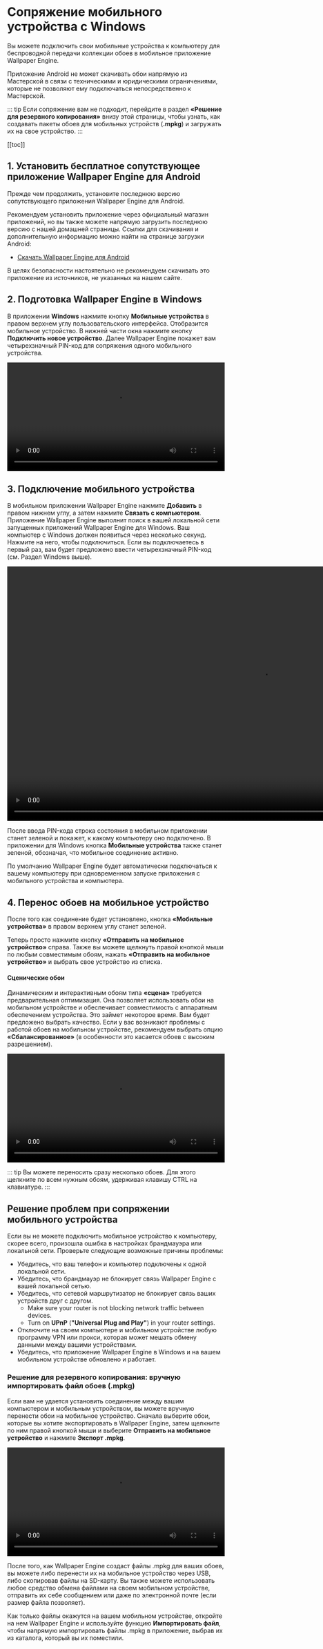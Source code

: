 # Сопряжение мобильного устройства с Windows

Вы можете подключить свои мобильные устройства к компьютеру для беспроводной передачи коллекции обоев в мобильное приложение Wallpaper Engine.

Приложение Android не может скачивать обои напрямую из Мастерской в связи с техническими и юридическими ограничениями, которые не позволяют ему подключаться непосредственно к Мастерской.

::: tip
Если сопряжение вам не подходит, перейдите в раздел **«Решение для резервного копирования»** внизу этой страницы, чтобы узнать, как создавать пакеты обоев для мобильных устройств (**.mpkg**) и загружать их на свое устройство.
:::

[[toc]]

## 1. Установить бесплатное сопутствующее приложение Wallpaper Engine для Android

Прежде чем продолжить, установите последнюю версию сопутствующего приложения Wallpaper Engine для Android.

Рекомендуем установить приложение через официальный магазин приложений, но вы также можете напрямую загрузить последнюю версию с нашей домашней страницы. Ссылки для скачивания и дополнительную информацию можно найти на странице загрузки Android:

* [Скачать Wallpaper Engine для Android](https://www.wallpaperengine.io/android/)

В целях безопасности настоятельно не рекомендуем скачивать это приложение из источников, не указанных на нашем сайте.

## 2. Подготовка Wallpaper Engine в Windows

В приложении **Windows** нажмите кнопку **Мобильные устройства** в правом верхнем углу пользовательского интерфейса. Отобразится мобильное устройство. В нижней части окна нажмите кнопку **Подключить новое устройство**. Далее Wallpaper Engine покажет вам четырехзначный PIN-код для сопряжения одного мобильного устройства.

<video width="100%" controls autoplay loop>
  <source src="/videos/mobile_pin.mp4" type="video/mp4">
  Ваш браузер не поддерживает воспроизведение видео.
</video>

## 3. Подключение мобильного устройства

В мобильном приложении Wallpaper Engine нажмите **Добавить** в правом нижнем углу, а затем нажмите **Связать с компьютером**. Приложение Wallpaper Engine выполнит поиск в вашей локальной сети запущенных приложений Wallpaper Engine для Windows. Ваш компьютер с Windows должен появиться через несколько секунд. Нажмите на него, чтобы подключиться. Если вы подключаетесь в первый раз, вам будет предложено ввести четырехзначный PIN-код (см. Раздел Windows выше).

<video height="590px" style="display:block;margin:0 auto;" controls autoplay loop>
  <source src="/videos/mobile_connect.mp4" type="video/mp4">
  Ваш браузер не поддерживает воспроизведение видео.
</video>

После ввода PIN-кода строка состояния в мобильном приложении станет зеленой и покажет, к какому компьютеру оно подключено. В приложении для Windows кнопка **Мобильные устройства** также станет зеленой, обозначая, что мобильное соединение активно.

По умолчанию Wallpaper Engine будет автоматически подключаться к вашему компьютеру при одновременном запуске приложения с мобильного устройства и компьютера.

## 4. Перенос обоев на мобильное устройство

После того как соединение будет установлено, кнопка **«Мобильные устройства»** в правом верхнем углу станет зеленой.

Теперь просто нажмите кнопку **«Отправить на мобильное устройство»** справа. Также вы можете щелкнуть правой кнопкой мыши по любым совместимым обоям, нажать **«Отправить на мобильное устройство»** и выбрать свое устройство из списка.

#### Сценические обои

Динамическим и интерактивным обоям типа **«сцена»** требуется предварительная оптимизация. Она позволяет использовать обои на мобильном устройстве и обеспечивает совместимость с аппаратным обеспечением устройства. Это займет некоторое время. Вам будет предложено выбрать качество. Если у вас возникают проблемы с работой обоев на мобильном устройстве, рекомендуем выбрать опцию **«Сбалансированное»** (в особенности это касается обоев с высоким разрешением).

<video width="100%" controls autoplay loop>
  <source src="/videos/mobile_transfer.mp4" type="video/mp4">
  Ваш браузер не поддерживает воспроизведение видео.
</video>

::: tip
Вы можете переносить сразу несколько обоев. Для этого щелкните по всем нужным обоям, удерживая клавишу CTRL на клавиатуре.
:::

## Решение проблем при сопряжении мобильного устройства

Если вы не можете подключить мобильное устройство к компьютеру, скорее всего, произошла ошибка в настройках брандмауэра или локальной сети. Проверьте следующие возможные причины проблемы:

* Убедитесь, что ваш телефон и компьютер подключены к одной локальной сети.
* Убедитесь, что брандмауэр не блокирует связь Wallpaper Engine с вашей локальной сетью.
* Убедитесь, что сетевой маршрутизатор не блокирует связь ваших устройств друг с другом.
    * Make sure your router is not blocking network traffic between devices.
    * Turn on **UPnP** (**"Universal Plug and Play"**) in your router settings.
* Отключите на своем компьютере и мобильном устройстве любую программу VPN или прокси, которая может мешать обмену данными между вашими устройствами.
* Убедитесь, что приложение Wallpaper Engine в Windows и на вашем мобильном устройстве обновлено и работает.

### Решение для резервного копирования: вручную импортировать файл обоев (.mpkg)

Если вам не удается установить соединение между вашим компьютером и мобильным устройством, вы можете вручную перенести обои на мобильное устройство. Сначала выберите обои, которые вы хотите экспортировать в Wallpaper Engine, затем щелкните по ним правой кнопкой мыши и выберите **Отправить на мобильное устройство** и нажмите **Экспорт .mpkg**.

<video width="100%" controls autoplay loop>
  <source src="/videos/mobile_export.mp4" type="video/mp4">
  Ваш браузер не поддерживает воспроизведение видео.
</video>

После того, как Wallpaper Engine создаст файлы .mpkg для ваших обоев, вы можете либо перенести их на мобильное устройство через USB, либо скопировав файлы на SD-карту. Вы также можете использовать любое средство обмена файлами на своем мобильном устройстве, отправить их себе сообщением или даже по электронной почте (если размер файла позволяет).

Как только файлы окажутся на вашем мобильном устройстве, откройте на нем Wallpaper Engine и используйте функцию **Импортировать файл**, чтобы напрямую импортировать файлы .mpkg в приложение, выбрав их из каталога, который вы их поместили.